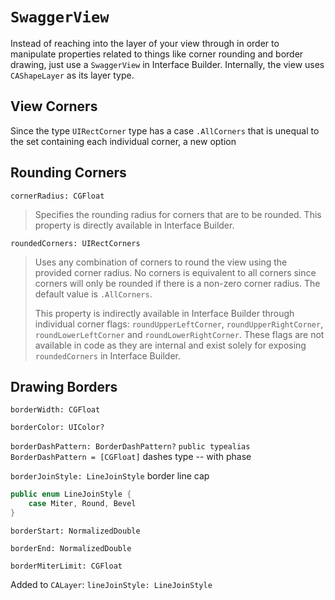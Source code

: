 `SwaggerView`
===========

Instead of reaching into the layer of your view through in order to manipulate properties related to things like corner rounding and border drawing, just use a `SwaggerView` in Interface Builder.  Internally, the view uses `CAShapeLayer` as its layer type.


## View Corners

Since the type `UIRectCorner` type has a case `.AllCorners` that is unequal to the set containing each individual corner, a new option

## Rounding Corners

`cornerRadius: CGFloat`
> Specifies the rounding radius for corners that are to be rounded.  This property is directly available in Interface Builder.

`roundedCorners: UIRectCorners`
> Uses any combination of corners to round the view using the provided corner radius.  No corners is equivalent to all corners since corners will only be rounded if there is a non-zero corner radius.  The default value is `.AllCorners`.
>
>  This property is indirectly available in Interface Builder through individual corner flags: `roundUpperLeftCorner`, `roundUpperRightCorner`, `roundLowerLeftCorner` and `roundLowerRightCorner`.  These flags are not available in code as they are internal and exist solely for exposing `roundedCorners` in Interface Builder.


## Drawing Borders

`borderWidth: CGFloat`

`borderColor: UIColor?`

`borderDashPattern: BorderDashPattern?`
`public typealias BorderDashPattern = [CGFloat]`
dashes type -- with phase

`borderJoinStyle: LineJoinStyle`
border line cap

```swift
public enum LineJoinStyle {
    case Miter, Round, Bevel
}
```

`borderStart: NormalizedDouble`

`borderEnd: NormalizedDouble`

`borderMiterLimit: CGFloat`

Added to `CALayer`:
`lineJoinStyle: LineJoinStyle`
